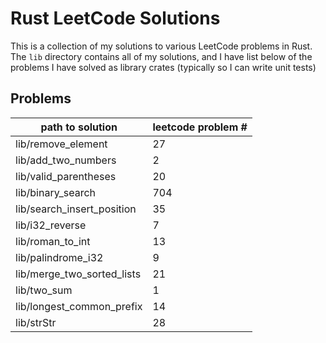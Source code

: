 # Rust LeetCode Solutions

This is a collection of my solutions to various LeetCode problems in Rust. The `lib` directory contains all of my solutions, and I have list below of the problems I have solved as library crates (typically so I can write unit tests)

## Problems


| path to solution      | leetcode problem # |
| ----------- | ----------- |
| lib/remove_element | 27       |
| lib/add_two_numbers |   2      |
| lib/valid_parentheses |   20      |
| lib/binary_search |   704      |
| lib/search_insert_position |   35      |
| lib/i32_reverse |   7      |
| lib/roman_to_int |   13      |
| lib/palindrome_i32 |   9      |
| lib/merge_two_sorted_lists |   21      |
| lib/two_sum |   1      |
| lib/longest_common_prefix |   14      |
| lib/strStr |   28      |





